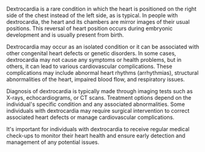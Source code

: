 Dextrocardia is a rare condition in which the heart is positioned on the right side of the chest instead of the left side, as is typical. In people with dextrocardia, the heart and its chambers are mirror images of their usual positions. This reversal of heart position occurs during embryonic development and is usually present from birth.

Dextrocardia may occur as an isolated condition or it can be associated with other congenital heart defects or genetic disorders. In some cases, dextrocardia may not cause any symptoms or health problems, but in others, it can lead to various cardiovascular complications. These complications may include abnormal heart rhythms (arrhythmias), structural abnormalities of the heart, impaired blood flow, and respiratory issues.

Diagnosis of dextrocardia is typically made through imaging tests such as X-rays, echocardiograms, or CT scans. Treatment options depend on the individual's specific condition and any associated abnormalities. Some individuals with dextrocardia may require surgical intervention to correct associated heart defects or manage cardiovascular complications.

It's important for individuals with dextrocardia to receive regular medical check-ups to monitor their heart health and ensure early detection and management of any potential issues.